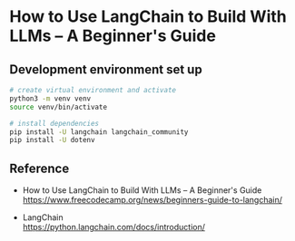 # How to Use LangChain to Build With LLMs – A Beginner's Guide

## Development environment set up
```bash
# create virtual environment and activate
python3 -m venv venv
source venv/bin/activate

# install dependencies
pip install -U langchain langchain_community
pip install -U dotenv
```

## Reference
- How to Use LangChain to Build With LLMs – A Beginner's Guide <br>
https://www.freecodecamp.org/news/beginners-guide-to-langchain/ <br>

- LangChain <br>
https://python.langchain.com/docs/introduction/ <br>
